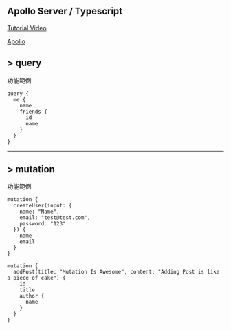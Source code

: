 ## Apollo Server / Typescript

[Tutorial Video](https://www.youtube.com/watch?v=DEN43aRhVq8&list=PLBWoZ28dI_dN6OIpK9gm2V-xDppl1VUTv&index=74)

[Apollo](https://www.apollographql.com/docs/apollo-server/getting-started/)


## > query

功能範例

```
query {
  me {
    name
    friends {
      id
      name
    }
  }
}
```

***

## > mutation

功能範例

```
mutation {
  createUser(input: {
    name: "Name",
    email: "test@test.com",
    password: "123"
  }) {
    name
    email
  }
}
```

```
mutation {
  addPost(title: "Mutation Is Awesome", content: "Adding Post is like a piece of cake") {
    id
    title
    author {
      name
    }
  }
}
```